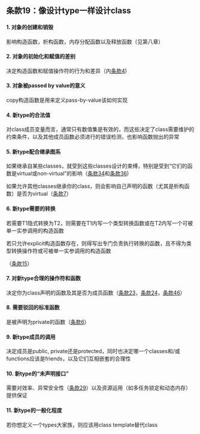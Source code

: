 ## 条款19：像设计type一样设计class

#### 1. 对象的创建和销毁

影响构造函数，析构函数，内存分配函数以及释放函数（见第八章）

#### 2. 对象的初始化和赋值的差别

决定构造函数和赋值操作符的行为和差异（内[条款4](F:\滔天\文件\学校\大学\专业\C++\C++笔记\1.习惯C++\条款04：初始化对象.md))

#### 3. 对象被passed by value的意义

copy构造函数是用来定义pass-by-value该如何实现

#### 4. 新type的合法值

对class成员变量而言，通常只有数值集是有效的，而这些决定了class需要维护的约束条件，以及其他成员函数必须进行的错误检测，也影响函数抛出的异常

#### 5. 新type配合继承图系

如果继承自某些classes，就受到这些classes设计的束缚，特别是受到“它们的函数是virtual或non-virtual”的影响（[条款34]()和[条款36]())

如果允许其他classes继承你的class，则会影响自己声明的函数（尤其是析构函数）是否为virtual（[条款7](F:\滔天\文件\学校\大学\专业\C++\C++笔记\2.构造、析构、赋值运算\条款07：为多态基类声明virtual析构函数.md)）

#### 6. 新type需要的转换

若需要T1隐式转换为T2，则需要在T1内写一个类型转换函数或在T2内写一个可被单一实参调用的构造函数

若只允许explicit构造函数存在，则得写出专门负责执行转换的函数，且不得为类型转换操作符或可被单一实参调用的构造函数

（[条款15](F:\滔天\文件\学校\大学\专业\C++\C++笔记\3.资源管理\条款15：在资源管理类中提供对原始资源的访问.md)）

#### 7. 对新type合理的操作符和函数

决定你为class声明的函数及其是否为成员函数（[条款23]()，[条款24]()，[条款46]()）

#### 8. 需要驳回的标准函数

是被声明为private的函数（[条款6](F:\滔天\文件\学校\大学\专业\C++\C++笔记\2.构造、析构、赋值运算\条款06：拒绝编译器自动生成的函数.md)）

#### 9. 新type成员的调用

决定成员是public, private还是protected，同时也决定哪一个classes和/或functions应该是friends，以及它们互相嵌套的合理性

#### 10. 新type的“未声明接口”

需要对效率、异常安全性（[条款29]()）以及资源运用（如多任务锁定和动态内存）提供保证

#### 11. 新type的一般化程度

若你想定义一个types大家族，则应该用class template替代class